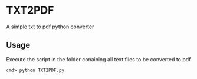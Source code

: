 # TXT2PDF
A simple txt to pdf python converter

## Usage
Execute the script in the folder conaining all text files to be converted to pdf
```
cmd> python TXT2PDF.py
```
